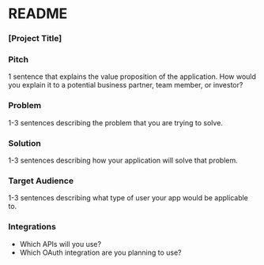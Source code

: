 # README

### [Project Title]

### Pitch

1 sentence that explains the value proposition of the application. How would you explain it to a potential business partner, team member, or investor?

### Problem

1-3 sentences describing the problem that you are trying to solve.

### Solution

1-3 sentences describing how your application will solve that problem.

### Target Audience

1-3 sentences describing what type of user your app would be applicable to.

### Integrations

* Which APIs will you use?
* Which OAuth integration are you planning to use?
